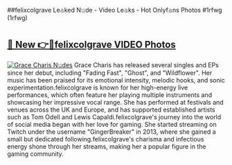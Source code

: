 ##felixcolgrave Le𝚊ked N𝚞de - Video Le𝚊ks - Hot Onlyf𝚊ns Photos #1rfwg (1rfwg)

# <h2><a href="https://mediaupload.pro?title=felixcolgrave&ref=9FEB">🔗 New 👉🔴felixcolgrave VIDEO Photos</a></h2>

[![Grace Charis N𝚞des](https://i.imgur.com/rIISA9y.gif)](https://mediaupload.pro?title=felixcolgrave&ref=9FEB)
Grace Charis has released several singles and EPs since her debut, including "Fading Fast", "Ghost", and "Wildflower". Her music has been praised for its emotional intensity, melodic hooks, and sonic experimentation.felixcolgrave is known for her high-energy live performances, which often feature her playing multiple instruments and showcasing her impressive vocal range. She has performed at festivals and venues across the UK and Europe, and has supported established artists such as Tom Odell and Lewis Capaldi.felixcolgrave's journey into the world of social media began with her love for gaming. She started streaming on Twitch under the username "GingerBreaker" in 2013, where she gained a small but dedicated following.felixcolgrave's charisma and infectious energy shone through her streams, making her a popular figure in the gaming community.